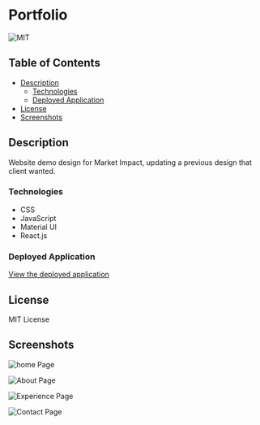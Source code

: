 # Portfolio

![MIT](https://img.shields.io/static/v1?label=MIT&message=License&color=blueviolet)

## Table of Contents

- [Description](#description)
  - [Technologies](#technologies)
  - [Deployed Application](#deployed-application)
- [License](#license)
- [Screenshots](#screenshots)

## Description

Website demo design for Market Impact, updating a previous design that client wanted. 


### Technologies

- CSS
- JavaScript
- Material UI
- React.js

### Deployed Application

[View the deployed application](https:t)

## License

MIT License

## Screenshots

![home Page](screenshots/homepage.png)

![About Page](screenshots/aboutpage.png)

![Experience Page](screenshots/experience.png)

![Contact Page](screenshots/contactPage.png)
